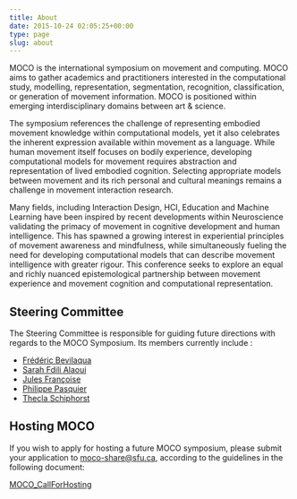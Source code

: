 ```yaml
---
title: About
date: 2015-10-24 02:05:25+00:00
type: page
slug: about
---
```


MOCO is the international symposium on movement and computing. MOCO aims to gather academics and practitioners interested in the computational study, modelling, representation, segmentation, recognition, classification, or generation of movement information. MOCO is positioned within emerging interdisciplinary domains between art & science.

The symposium references the challenge of representing embodied movement knowledge within computational models, yet it also celebrates the inherent expression available within movement as a language. While human movement itself focuses on bodily experience, developing computational models for movement requires abstraction and representation of lived embodied cognition. Selecting appropriate models between movement and its rich personal and cultural meanings remains a challenge in movement interaction research.

Many fields, including Interaction Design, HCI, Education and Machine Learning have been inspired by recent developments within Neuroscience validating the primacy of movement in cognitive development and human intelligence. This has spawned a growing interest in experiential principles of movement awareness and mindfulness, while simultaneously fueling the need for developing computational models that can describe movement intelligence with greater rigour. This conference seeks to explore an equal and richly nuanced epistemological partnership between movement experience and movement cognition and computational representation.

## Steering Committee

The Steering Committee is responsible for guiding future directions with
regards to the MOCO Symposium. Its members currently include :

  * [Frédéric Bevilaqua](http://frederic-bevilacqua.net/)
  * [Sarah Fdili Alaoui](http://saralaoui.com/)
  * [Jules Françoise](http://julesfrancoise.com/)
  * [Philippe Pasquier](http://philippepasquier.com/)
  * [Thecla Schiphorst](http://www.sfu.ca/~tschipho/)

## Hosting MOCO

If you wish to apply for hosting a future MOCO symposium, please submit your application to moco-share@sfu.ca, according to the guidelines in the following document:

[MOCO_CallForHosting](http://movementcomputing.iat.sfu.ca/wordpress/wp-content/uploads/2017/04/MOCO_CallForHosting.pdf)
